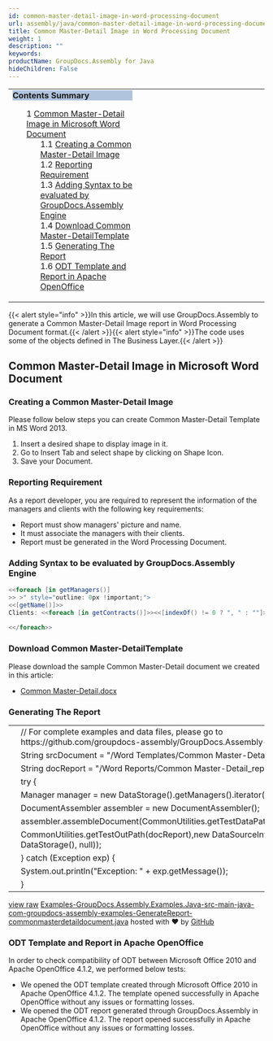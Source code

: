 ```yaml
---
id: common-master-detail-image-in-word-processing-document
url: assembly/java/common-master-detail-image-in-word-processing-document
title: Common Master-Detail Image in Word Processing Document
weight: 1
description: ""
keywords: 
productName: GroupDocs.Assembly for Java
hideChildren: False
---
```

<table class="sectionMacro" border="0" cellpadding="5" cellspacing="0" width="100%"><tbody><tr><td valign="top" width="50%"><div class="panel" style="border-top-width: 1px; border-right-width: 1px; border-bottom-width: 1px; border-left-width: 1px;"><div class="panelHeader" style="border-bottom-width: 1px; background-color: rgb(176, 196, 222);"><b>Contents Summary</b></div><div class="panelContent"><style type="text/css">div.rbtoc1593026732984 { padding-top: 0px; padding-right: 0px; padding-bottom: 0px; padding-left: 0px; }div.rbtoc1593026732984 ul { list-style-type: none; list-style-image: none; margin-left: 0px; }div.rbtoc1593026732984 li { margin-left: 0px; padding-left: 0px; }</style><div class="toc rbtoc1593026732984"><ul class="toc-indentation"><li><span class="TOCOutline">1</span> <a href="#CommonMaster-DetailImageinWordProcessingDocument-CommonMaster-DetailImageinMicrosoftWordDocument">Common Master-Detail Image in Microsoft Word Document</a><ul class="toc-indentation"><li><span class="TOCOutline">1.1</span> <a href="#CommonMaster-DetailImageinWordProcessingDocument-CreatingaCommonMaster-DetailImage">Creating a Common Master-Detail Image</a></li><li><span class="TOCOutline">1.2</span> <a href="#CommonMaster-DetailImageinWordProcessingDocument-ReportingRequirement">Reporting Requirement</a></li><li><span class="TOCOutline">1.3</span> <a href="#CommonMaster-DetailImageinWordProcessingDocument-AddingSyntaxtobeevaluatedbyGroupDocs.AssemblyEngine">Adding Syntax to be evaluated by GroupDocs.Assembly Engine</a></li><li><span class="TOCOutline">1.4</span> <a href="#CommonMaster-DetailImageinWordProcessingDocument-DownloadCommonMaster-DetailTemplate">Download Common Master-DetailTemplate</a></li><li><span class="TOCOutline">1.5</span> <a href="#CommonMaster-DetailImageinWordProcessingDocument-GeneratingTheReport">Generating The Report</a></li><li><span class="TOCOutline">1.6</span> <a href="#CommonMaster-DetailImageinWordProcessingDocument-ODTTemplateandReportinApacheOpenOffice">ODT Template and Report in Apache OpenOffice</a></li></ul></li></ul></div></div></div></td><td valign="top" width="15%">&nbsp;</td><td valign="top" width="35%">&nbsp;</td></tr></tbody></table>

{{< alert style="info" >}}In this article, we will use GroupDocs.Assembly to generate a Common Master-Detail Image report in Word Processing Document format.{{< /alert >}}{{< alert style="info" >}}The code uses some of the objects defined in The Business Layer.{{< /alert >}}

## Common Master-Detail Image in Microsoft Word Document

### Creating a Common Master-Detail Image

Please follow below steps you can create Common Master-Detail Template in MS Word 2013.

1.  Insert a desired shape to display image in it.
2.  Go to Insert Tab and select shape by clicking on Shape Icon.
3.  Save your Document.

### Reporting Requirement

As a report developer, you are required to represent the information of the managers and clients with the following key requirements:

*   Report must show managers' picture and name.
*   It must associate the managers with their clients.
*   Report must be generated in the Word Processing Document.

### Adding Syntax to be evaluated by GroupDocs.Assembly Engine

```csharp
<<foreach [in getManagers()]
>> >" style="outline: 0px !important;">
<<[getName()]>>
Clients: <<foreach [in getContracts()]>><<[indexOf() != 0 ? ", " : ""]>><<[getClient().getName()]>><</foreach>>
 
<</foreach>>

```

### Download Common Master-DetailTemplate

Please download the sample Common Master-Detail document we created in this article:

*   [Common Master-Detail.docx](https://github.com/groupdocs-assembly/GroupDocs.Assembly-for-Java/blob/master/Examples/GroupDocs.Assembly.Examples.Java/Data/Storage/Word%20Templates/Common%20Master-Detail.docx?raw=true)

### Generating The Report

<table class="highlight tab-size js-file-line-container" data-tab-size="8" data-paste-markdown-skip=""><tbody><tr><td id="file-examples-groupdocs-assembly-examples-java-src-main-java-com-groupdocs-assembly-examples-generatereport-commonmasterdetaildocument-java-L1" class="blob-num js-line-number" data-line-number="1"></td><td id="file-examples-groupdocs-assembly-examples-java-src-main-java-com-groupdocs-assembly-examples-generatereport-commonmasterdetaildocument-java-LC1" class="blob-code blob-code-inner js-file-line"><span class="pl-c"><span class="pl-c">//</span> For complete examples and data files, please go to https://github.com/groupdocs-assembly/GroupDocs.Assembly-for-Java</span></td></tr><tr><td id="file-examples-groupdocs-assembly-examples-java-src-main-java-com-groupdocs-assembly-examples-generatereport-commonmasterdetaildocument-java-L2" class="blob-num js-line-number" data-line-number="2"></td><td id="file-examples-groupdocs-assembly-examples-java-src-main-java-com-groupdocs-assembly-examples-generatereport-commonmasterdetaildocument-java-LC2" class="blob-code blob-code-inner js-file-line"><span class="pl-smi">String</span> srcDocument <span class="pl-k">=</span> <span class="pl-s"><span class="pl-pds">"</span>/Word Templates/Common Master-Detail.docx<span class="pl-pds">"</span></span>;</td></tr><tr><td id="file-examples-groupdocs-assembly-examples-java-src-main-java-com-groupdocs-assembly-examples-generatereport-commonmasterdetaildocument-java-L3" class="blob-num js-line-number" data-line-number="3"></td><td id="file-examples-groupdocs-assembly-examples-java-src-main-java-com-groupdocs-assembly-examples-generatereport-commonmasterdetaildocument-java-LC3" class="blob-code blob-code-inner js-file-line"><span class="pl-smi">String</span> docReport <span class="pl-k">=</span> <span class="pl-s"><span class="pl-pds">"</span>/Word Reports/Common Master-Detail_report.docx<span class="pl-pds">"</span></span>;</td></tr><tr><td id="file-examples-groupdocs-assembly-examples-java-src-main-java-com-groupdocs-assembly-examples-generatereport-commonmasterdetaildocument-java-L4" class="blob-num js-line-number" data-line-number="4"></td><td id="file-examples-groupdocs-assembly-examples-java-src-main-java-com-groupdocs-assembly-examples-generatereport-commonmasterdetaildocument-java-LC4" class="blob-code blob-code-inner js-file-line"><span class="pl-k">try</span> {</td></tr><tr><td id="file-examples-groupdocs-assembly-examples-java-src-main-java-com-groupdocs-assembly-examples-generatereport-commonmasterdetaildocument-java-L5" class="blob-num js-line-number" data-line-number="5"></td><td id="file-examples-groupdocs-assembly-examples-java-src-main-java-com-groupdocs-assembly-examples-generatereport-commonmasterdetaildocument-java-LC5" class="blob-code blob-code-inner js-file-line"><span class="pl-smi">Manager</span> manager <span class="pl-k">=</span> <span class="pl-k">new</span> <span class="pl-smi">DataStorage</span>()<span class="pl-k">.</span>getManagers()<span class="pl-k">.</span>iterator()<span class="pl-k">.</span>next();</td></tr><tr><td id="file-examples-groupdocs-assembly-examples-java-src-main-java-com-groupdocs-assembly-examples-generatereport-commonmasterdetaildocument-java-L6" class="blob-num js-line-number" data-line-number="6"></td><td id="file-examples-groupdocs-assembly-examples-java-src-main-java-com-groupdocs-assembly-examples-generatereport-commonmasterdetaildocument-java-LC6" class="blob-code blob-code-inner js-file-line"><span class="pl-smi">DocumentAssembler</span> assembler <span class="pl-k">=</span> <span class="pl-k">new</span> <span class="pl-smi">DocumentAssembler</span>();</td></tr><tr><td id="file-examples-groupdocs-assembly-examples-java-src-main-java-com-groupdocs-assembly-examples-generatereport-commonmasterdetaildocument-java-L7" class="blob-num js-line-number" data-line-number="7"></td><td id="file-examples-groupdocs-assembly-examples-java-src-main-java-com-groupdocs-assembly-examples-generatereport-commonmasterdetaildocument-java-LC7" class="blob-code blob-code-inner js-file-line">assembler<span class="pl-k">.</span>assembleDocument(<span class="pl-smi">CommonUtilities</span><span class="pl-k">.</span>getTestDataPath(srcDocument),</td></tr><tr><td id="file-examples-groupdocs-assembly-examples-java-src-main-java-com-groupdocs-assembly-examples-generatereport-commonmasterdetaildocument-java-L8" class="blob-num js-line-number" data-line-number="8"></td><td id="file-examples-groupdocs-assembly-examples-java-src-main-java-com-groupdocs-assembly-examples-generatereport-commonmasterdetaildocument-java-LC8" class="blob-code blob-code-inner js-file-line"><span class="pl-smi">CommonUtilities</span><span class="pl-k">.</span>getTestOutPath(docReport),<span class="pl-k">new</span> <span class="pl-smi">DataSourceInfo</span>( <span class="pl-k">new</span> <span class="pl-smi">DataStorage</span>(), <span class="pl-c1">null</span>));</td></tr><tr><td id="file-examples-groupdocs-assembly-examples-java-src-main-java-com-groupdocs-assembly-examples-generatereport-commonmasterdetaildocument-java-L9" class="blob-num js-line-number" data-line-number="9"></td><td id="file-examples-groupdocs-assembly-examples-java-src-main-java-com-groupdocs-assembly-examples-generatereport-commonmasterdetaildocument-java-LC9" class="blob-code blob-code-inner js-file-line">} <span class="pl-k">catch</span> (<span class="pl-smi">Exception</span> exp) {</td></tr><tr><td id="file-examples-groupdocs-assembly-examples-java-src-main-java-com-groupdocs-assembly-examples-generatereport-commonmasterdetaildocument-java-L10" class="blob-num js-line-number" data-line-number="10"></td><td id="file-examples-groupdocs-assembly-examples-java-src-main-java-com-groupdocs-assembly-examples-generatereport-commonmasterdetaildocument-java-LC10" class="blob-code blob-code-inner js-file-line"><span class="pl-smi">System</span><span class="pl-k">.</span>out<span class="pl-k">.</span>println(<span class="pl-s"><span class="pl-pds">"</span>Exception: <span class="pl-pds">"</span></span> <span class="pl-k">+</span> exp<span class="pl-k">.</span>getMessage());</td></tr><tr><td id="file-examples-groupdocs-assembly-examples-java-src-main-java-com-groupdocs-assembly-examples-generatereport-commonmasterdetaildocument-java-L11" class="blob-num js-line-number" data-line-number="11"></td><td id="file-examples-groupdocs-assembly-examples-java-src-main-java-com-groupdocs-assembly-examples-generatereport-commonmasterdetaildocument-java-LC11" class="blob-code blob-code-inner js-file-line">}</td></tr></tbody></table>

[view raw](https://gist.github.com/GroupDocsGists/ba824939d097cefaa3ba6ee6de30f9d5/raw/24d5cdff2a0a7e703d0029b2f8d8a6a94c390796/Examples-GroupDocs.Assembly.Examples.Java-src-main-java-com-groupdocs-assembly-examples-GenerateReport-commonmasterdetaildocument.java) [Examples-GroupDocs.Assembly.Examples.Java-src-main-java-com-groupdocs-assembly-examples-GenerateReport-commonmasterdetaildocument.java](https://gist.github.com/GroupDocsGists/ba824939d097cefaa3ba6ee6de30f9d5#file-examples-groupdocs-assembly-examples-java-src-main-java-com-groupdocs-assembly-examples-generatereport-commonmasterdetaildocument-java) hosted with ❤ by [GitHub](https://github.com)

### ODT Template and Report in Apache OpenOffice

In order to check compatibility of ODT between Microsoft Office 2010 and Apache OpenOffice 4.1.2, we performed below tests:

*   We opened the ODT template created through Microsoft Office 2010 in Apache OpenOffice 4.1.2. The template opened successfully in Apache OpenOffice without any issues or formatting losses.
*   We opened the ODT report generated through GroupDocs.Assembly in Apache OpenOffice 4.1.2. The report opened successfully in Apache OpenOffice without any issues or formatting losses.
